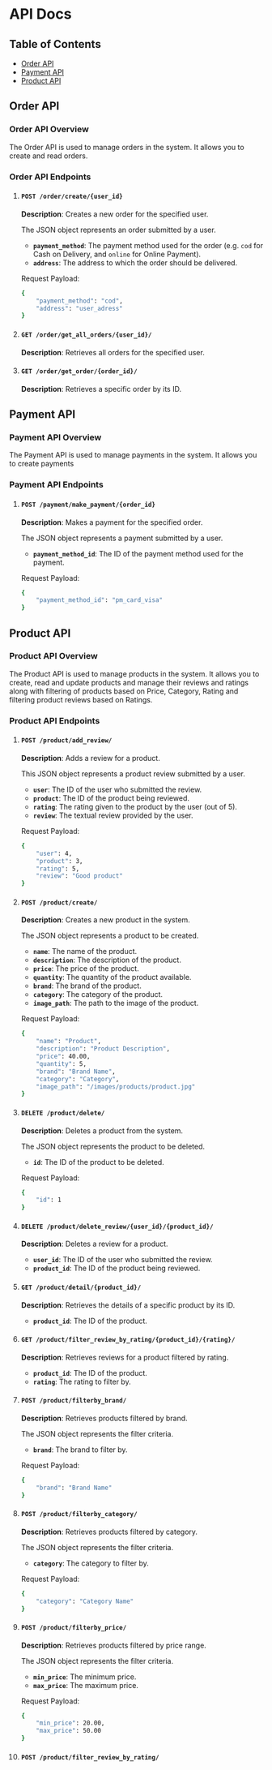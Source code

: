 # API Docs

## Table of Contents
- [Order API](#order-api)
- [Payment API](#payment-api)
- [Product API](#product-api)


## Order API
### Order API Overview
The Order API is used to manage orders in the system. It allows you to create and read orders.

### Order API Endpoints
1. #### `POST /order/create/{user_id}`
    **Description**: Creates a new order for the specified user.

    The JSON object represents an order submitted by a user.
    - **`payment_method`**: The payment method used for the order (e.g. `cod` for Cash on Delivery, and `online` for Online Payment).
    - **`address`**: The address to which the order should be delivered.

    Request Payload:
    ```sh
    {
        "payment_method": "cod",
        "address": "user_adress"
    }
    ```

2. #### `GET /order/get_all_orders/{user_id}/`
    **Description**: Retrieves all orders for the specified user.

3. #### `GET /order/get_order/{order_id}/`
    **Description**: Retrieves a specific order by its ID.

## Payment API
### Payment API Overview
The Payment API is used to manage payments in the system. It allows you to create payments

### Payment API Endpoints
1. #### `POST /payment/make_payment/{order_id}`
    **Description**: Makes a payment for the specified order.

    The JSON object represents a payment submitted by a user.
    - **`payment_method_id`**: The ID of the payment method used for the payment.

    Request Payload:
    ```sh
    {
        "payment_method_id": "pm_card_visa"
    }
    ```

## Product API
### Product API Overview
The Product API is used to manage products in the system. It allows you to create, read and update products and manage their reviews and ratings along with filtering of products based on Price, Category, Rating and filtering product reviews based on Ratings.

### Product API Endpoints
1. #### `POST /product/add_review/`
    **Description**: Adds a review for a product.

    This JSON object represents a product review submitted by a user.
    - **`user`**: The ID of the user who submitted the review.
    - **`product`**: The ID of the product being reviewed.
    - **`rating`**: The rating given to the product by the user (out of 5).
    - **`review`**: The textual review provided by the user.

    Request Payload:
    ```sh
    {
        "user": 4,
        "product": 3,
        "rating": 5,
        "review": "Good product"
    }
    ```

2. #### `POST /product/create/`
    **Description**: Creates a new product in the system.

    The JSON object represents a product to be created.
    - **`name`**: The name of the product.
    - **`description`**: The description of the product.
    - **`price`**: The price of the product.
    - **`quantity`**: The quantity of the product available.
    - **`brand`**: The brand of the product.
    - **`category`**: The category of the product.
    - **`image_path`**: The path to the image of the product.

    Request Payload:
    ```sh
    {
        "name": "Product",
        "description": "Product Description",
        "price": 40.00,
        "quantity": 5,
        "brand": "Brand Name",
        "category": "Category",
        "image_path": "/images/products/product.jpg"
    }
    ```

3. #### `DELETE /product/delete/`
    **Description**: Deletes a product from the system.

    The JSON object represents the product to be deleted.
    - **`id`**: The ID of the product to be deleted.

    Request Payload:
    ```sh
    {
        "id": 1
    }
    ```

4. #### `DELETE /product/delete_review/{user_id}/{product_id}/`
    **Description**: Deletes a review for a product.
    - **`user_id`**: The ID of the user who submitted the review.
    - **`product_id`**: The ID of the product being reviewed.

5. #### `GET /product/detail/{product_id}/`
    **Description**: Retrieves the details of a specific product by its ID.
    - **`product_id`**: The ID of the product.

6. #### `GET /product/filter_review_by_rating/{product_id}/{rating}/`
    **Description**: Retrieves reviews for a product filtered by rating.
    - **`product_id`**: The ID of the product.
    - **`rating`**: The rating to filter by.

7. #### `POST /product/filterby_brand/`
    **Description**: Retrieves products filtered by brand.

    The JSON object represents the filter criteria.
    - **`brand`**: The brand to filter by.

    Request Payload:
    ```sh
    {
        "brand": "Brand Name"
    }
    ```

8. #### `POST /product/filterby_category/`
    **Description**: Retrieves products filtered by category.

    The JSON object represents the filter criteria.
    - **`category`**: The category to filter by.

    Request Payload:
    ```sh
    {
        "category": "Category Name"
    }
    ```

9. #### `POST /product/filterby_price/`
    **Description**: Retrieves products filtered by price range.

    The JSON object represents the filter criteria.
    - **`min_price`**: The minimum price.
    - **`max_price`**: The maximum price.

    Request Payload:
    ```sh
    {
        "min_price": 20.00,
        "max_price": 50.00
    }
    ```

10. #### `POST /product/filter_review_by_rating/`
